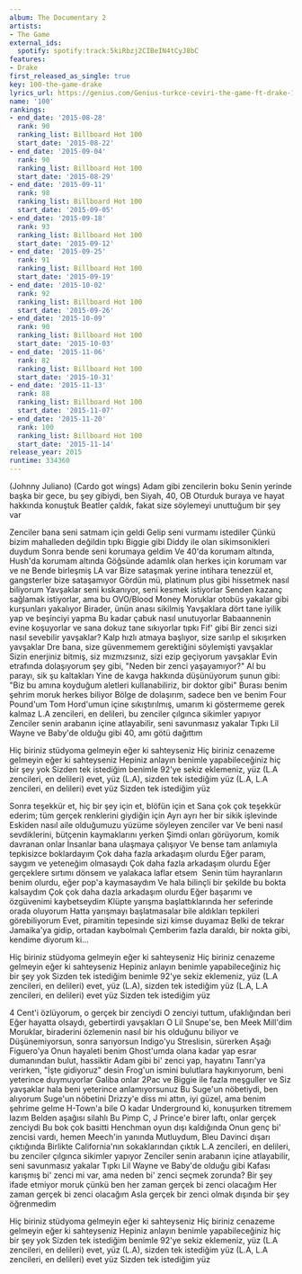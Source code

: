 ```yaml
---
album: The Documentary 2
artists:
- The Game
external_ids:
  spotify: spotify:track:5kiRbzj2CIBeIN4tCyJ8bC
features:
- Drake
first_released_as_single: true
key: 100-the-game-drake
lyrics_url: https://genius.com/Genius-turkce-ceviri-the-game-ft-drake-100-turkce-ceviri-turkish-translation-lyrics
name: '100'
rankings:
- end_date: '2015-08-28'
  rank: 90
  ranking_list: Billboard Hot 100
  start_date: '2015-08-22'
- end_date: '2015-09-04'
  rank: 90
  ranking_list: Billboard Hot 100
  start_date: '2015-08-29'
- end_date: '2015-09-11'
  rank: 98
  ranking_list: Billboard Hot 100
  start_date: '2015-09-05'
- end_date: '2015-09-18'
  rank: 93
  ranking_list: Billboard Hot 100
  start_date: '2015-09-12'
- end_date: '2015-09-25'
  rank: 91
  ranking_list: Billboard Hot 100
  start_date: '2015-09-19'
- end_date: '2015-10-02'
  rank: 92
  ranking_list: Billboard Hot 100
  start_date: '2015-09-26'
- end_date: '2015-10-09'
  rank: 90
  ranking_list: Billboard Hot 100
  start_date: '2015-10-03'
- end_date: '2015-11-06'
  rank: 82
  ranking_list: Billboard Hot 100
  start_date: '2015-10-31'
- end_date: '2015-11-13'
  rank: 88
  ranking_list: Billboard Hot 100
  start_date: '2015-11-07'
- end_date: '2015-11-20'
  rank: 100
  ranking_list: Billboard Hot 100
  start_date: '2015-11-14'
release_year: 2015
runtime: 334360
---
```

(Johnny Juliano)
(Cardo got wings)
Adam gibi zencilerin boku
Senin yerinde başka bir gece, bu şey gibiydi, ben
Siyah, 40, OB
Oturduk buraya ve hayat hakkında konuştuk
Beatler çaldık, fakat size söylemeyi unuttuğum bir şey var


Zenciler bana seni satmam için geldi
Gelip seni vurmamı istediler
Çünkü bizim mahalleden değildin tıpkı Biggie gibi
Diddy ile olan sikimsonikleri duydum
Sonra bende seni korumaya geldim
Ve 40'da korumam altında, Hush'da korumam altında
Göğsünde adamlık olan herkes için korumam var ve ne
Bende birleşmiş LA var
Bize sataşmak yerine intihara tenezzül et, gangsterler bize sataşamıyor
Gördün mü, platinum plus gibi hissetmek nasıl biliyorum
Yavşaklar seni kıskanıyor, seni kesmek istiyorlar
Senden kazanç sağlamak istiyorlar, ama bu OVO/Blood Money
Moruklar otobüs yakalar gibi kurşunları yakalıyor
Birader, ünün anası sikilmiş
Yavşaklara dört tane iyilik yap ve beşinciyi yapma
Bu kadar çabuk nasıl unutuyorlar
Babaannenin evine koşuyorlar ve sana dokuz tane sıkıyorlar tıpkı Fif' gibi
Bir zenci sizi nasıl sevebilir yavşaklar?
Kalp hızlı atmaya başlıyor, size sarılıp el sıkışırken yavşaklar
Dre bana, size güvenmemem gerektiğini söylemişti yavşaklar
Sizin enerjiniz bitmiş, siz mızmızsınız, sizi ezip geçiyorum yavşaklar
Evin etrafında dolaşıyorum şey gibi, "Neden bir zenci yaşayamıyor?"
Al bu parayı, sik şu kaltakları
Yine de kavga hakkında düşünüyorum şunun gibi:
"Biz bu amına koyduğum aletleri kullanabiliriz, bir doktor gibi"
Burası benim şehrim moruk herkes biliyor
Bölge de dolaşırım, sadece ben ve benim Four Pound'um
Tom Hord'umun içine sıkıştırılmış, umarım ki göstermeme gerek kalmaz
L.A zencileri, en delileri, bu zenciler çılgınca sikimler yapıyor
Zenciler senin arabanın içine atlayabilir, seni savunmasız yakalar
Tıpkı Lil Wayne ve Baby'de olduğu gibi
40, amı götü dağıttım


Hiç biriniz stüdyoma gelmeyin eğer ki sahteyseniz
Hiç biriniz cenazeme gelmeyin eğer ki sahteyseniz
Hepiniz anlayın benimle yapabileceğiniz hiç bir şey yok
Sizden tek istediğim benimle 92'ye sekiz eklemeniz, yüz
(L.A zencileri, en delileri) evet, yüz
(L.A), sizden tek istediğim yüz
(L.A, L.A zencileri, en delileri) evet yüz
Sizden tek istediğim yüz


Sonra teşekkür et, hiç bir şey için et, blöfün için et
Sana çok çok teşekkür ederim; tüm gerçek renklerini giydiğin için
Ayrı ayrı her bir sikik işlevinde
Eskiden nasıl aile olduğumuzu yüzüme söyleyen zenciler var
Ve beni nasıl sevdiklerini, bütçenin kaymaklarını yerken
Şimdi onları görüyorum, komik davranan onlar
İnsanlar bana ulaşmaya çalışıyor
Ve bense tam anlamıyla tepkisizce boklardayım Çok daha fazla arkadaşım olurdu
Eğer param, saygım ve yeteneğim olmasaydı
Çok daha fazla arkadaşım olurdu
Eğer gerçeklere sırtımı dönsem ve yalakaca laflar etsem  Senin tüm hayranların benim olurdu, eğer pop'a kaymasaydım
Ve hala bilinçli bir şekilde bu bokta kalsaydım
Çok çok daha dazla arkadaşım olurdu
Eğer başarımı ve özgüvenimi kaybetseydim
Klüpte yarışma başlattıklarında her seferinde orada oluyorum
Hatta yarışmayı başlatmasalar bile aldıkları tepkileri görebiliyorum
Evet, piramitin tepesinde sizi kimse duyamaz
Belki de tekrar Jamaika'ya gidip, ortadan kaybolmalı
Çemberim fazla daraldı, bir nokta gibi, kendime diyorum ki...


Hiç biriniz stüdyoma gelmeyin eğer ki sahteyseniz
Hiç biriniz cenazeme gelmeyin eğer ki sahteyseniz
Hepiniz anlayın benimle yapabileceğiniz hiç bir şey yok
Sizden tek istediğim benimle 92'ye sekiz eklemeniz, yüz
(L.A zencileri, en delileri) evet, yüz
(L.A), sizden tek istediğim yüz
(L.A, L.A zencileri, en delileri) evet yüz
Sizden tek istediğim yüz


4 Cent'i özlüyorum, o gerçek bir zenciydi
O zenciyi tuttum, ufaklığından beri
Eğer hayatta olsaydı, gebertirdi yavşakları
O Lil Snupe'se, ben Meek Mill'dim
Moruklar, biraderini özlemenin nasıl bir his olduğunu biliyor ve
Düşünemiyorsun, sonra sarıyorsun Indigo'yu
Streslisin, sürerken Aşağı Figuero'ya
Onun hayaleti benim Ghost'umda olana kadar yap esrar dumanından bulut, hassiktir
Adam gibi bi' zenci yap, hayatını Tanrı'ya verirken, "İşte gidiyoruz" desin
Frog'un ismini bulutlara haykırıyorum, beni yeterince duymuyorlar
Galiba onlar 2Pac ve Biggie ile fazla meşguller ve
Siz yavşaklar hala beni yeterince anlamıyorsunuz
Bu Suge'un nöbetiydi, ben alıyorum Suge'un nöbetini
Drizzy'e diss mi attın, iyi güzel, ama benim şehrime gelme
H-Town'a bile
O kadar Underground ki, konuşurken titremem lazım
Belden aşağısı silahlı
Bu Pimp C, J Prince'e birer laftı, onlar gerçek zenciydi
Bu bok çok basitti Henchman oyun dışı kaldığında
Onun genç bi' zencisi vardı, hemen Meech'in yanında
Mutluydum, Bleu Davinci dışarı çıktığında
Birlikte California'nın sokaklarından çıktık
L.A zencileri, en delileri, bu zenciler çılgınca sikimler yapıyor
Zenciler senin arabanın içine atlayabilir, seni savunmasız yakalar
Tıpkı Lil Wayne ve Baby'de olduğu gibi
Kafası karışmış bi' zenci mi var, ama neden bi' zenci seçmek zorunda?
Bir şey ifade etmiyor moruk çünkü ben her zaman gerçek bi zenci olacağım
Her zaman gerçek bi zenci olacağım
Asla gerçek bir zenci olmak dışında bir şey öğrenmedim


Hiç biriniz stüdyoma gelmeyin eğer ki sahteyseniz
Hiç biriniz cenazeme gelmeyin eğer ki sahteyseniz
Hepiniz anlayın benimle yapabileceğiniz hiç bir şey yok
Sizden tek istediğim benimle 92'ye sekiz eklemeniz, yüz
(L.A zencileri, en delileri) evet, yüz
(L.A), sizden tek istediğim yüz
(L.A, L.A zencileri, en delileri) evet yüz
Sizden tek istediğim yüz
